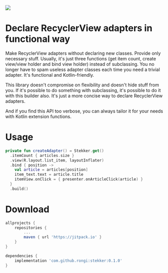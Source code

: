[![](https://jitpack.io/v/rongi/stekker.svg)](https://jitpack.io/#rongi/stekker)

# Declare RecyclerView adapters in functional way

Make RecyclerView adapters without declaring new classes. Provide only necessary stuff. Usually, it's just three functions (get item count, create view/view holder and bind view holder) instead of subclassing. You no longer have to spam useless adapter classes each time you need a trivial adapter. It's functional and Kotlin-friendly.

This library doesn't compromise on flexibility and doesn't hide stuff from you. If it's possible to do something with subclassing, it's possible to do it with this builder also. It's just a more concise way to declare RecyclerView adapters. 

And if you find this API too verbose, you can always tailor it for your needs with Kotlin extension functions.

Usage
=====

```kotlin
private fun createAdapter() = Stekker.get()
  .itemCount { articles.size }
  .view(R.layout.list_item, layoutInflater)
  .bind { position ->
    val article = articles[position]
    item_text.text = article.title
    itemView.onClick = { presenter.onArticleClick(article) }
  }
  .build()
```

Download
========

```groovy
allprojects {
    repositories {
        ...
        maven { url 'https://jitpack.io' }
    }
}
```

```groovy
dependencies {
    implementation 'com.github.rongi:stekker:0.1.0'
}
```
